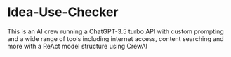 # Idea-Use-Checker
This is an AI crew running a ChatGPT-3.5 turbo API with custom prompting and a wide range of tools including internet access, content searching and more with a ReAct model structure using CrewAI
